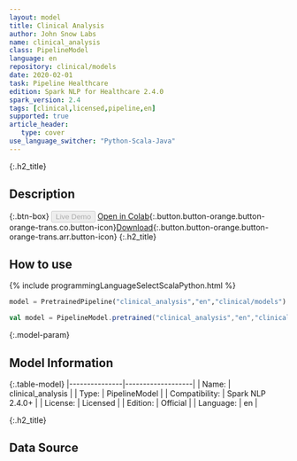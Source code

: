 ```yaml
---
layout: model
title: Clinical Analysis
author: John Snow Labs
name: clinical_analysis
class: PipelineModel
language: en
repository: clinical/models
date: 2020-02-01
task: Pipeline Healthcare
edition: Spark NLP for Healthcare 2.4.0
spark_version: 2.4
tags: [clinical,licensed,pipeline,en]
supported: true
article_header:
   type: cover
use_language_switcher: "Python-Scala-Java"
---
```


{:.h2_title}
## Description

{:.btn-box}
<button class="button button-orange" disabled>Live Demo</button>
[Open in Colab](https://colab.research.google.com/github/JohnSnowLabs/spark-nlp-workshop/blob/master/tutorials/Certification_Trainings/Healthcare/11.Pretrained_Clinical_Pipelines.ipynb){:.button.button-orange.button-orange-trans.co.button-icon}[Download](https://s3.amazonaws.com/auxdata.johnsnowlabs.com/clinical/models/clinical_analysis_en_2.4.0_2.4_1580600773378.zip){:.button.button-orange.button-orange-trans.arr.button-icon}
{:.h2_title}
## How to use 
<div class="tabs-box" markdown="1">

{% include programmingLanguageSelectScalaPython.html %}

```python
model = PretrainedPipeline("clinical_analysis","en","clinical/models")
```

```scala
val model = PipelineModel.pretrained("clinical_analysis","en","clinical/models")
```
</div>

{:.model-param}
## Model Information

{:.table-model}
|---------------|-------------------|
| Name:          | clinical_analysis |
| Type:   | PipelineModel     |
| Compatibility: | Spark NLP 2.4.0+             |
| License:       | Licensed          |
| Edition:       | Official        |
| Language:      | en                |


{:.h2_title}
## Data Source
